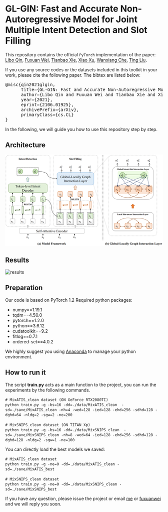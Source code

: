 # GL-GIN: Fast and Accurate Non-Autoregressive Model for Joint Multiple Intent Detection and Slot Filling

This repository contains the official `PyTorch` implementation of the paper: [Libo Qin](http://ir.hit.edu.cn/~lbqin/), [Fuxuan Wei](https://awake020.github.io/), [Tianbao Xie](https://tianbaoxie.com), [Xiao Xu](https://looperxx.github.io/), [Wanxiang Che](http://ir.hit.edu.cn/~car/chinese.htm), [Ting Liu](http://ir.hit.edu.cn/~liuting/).

If you use any source codes or the datasets included in this toolkit in your work, please cite the following paper. The bibtex are listed below:
<pre>
@misc{qin2021glgin,
      title={GL-GIN: Fast and Accurate Non-Autoregressive Model for Joint Multiple Intent Detection and Slot Filling}, 
      author={Libo Qin and Fuxuan Wei and Tianbao Xie and Xiao Xu and Wanxiang Che and Ting Liu},
      year={2021},
      eprint={2106.01925},
      archivePrefix={arXiv},
      primaryClass={cs.CL}
}
</pre>


In the following, we will guide you how to use this repository step by step.

## Architecture

![framework](pictures/main.png)

## Results

![results](pictures/results.png)

## Preparation

Our code is based on PyTorch 1.2 Required python packages:

-   numpy==1.19.1
-   tqdm==4.50.0
-   pytorch==1.2.0
-   python==3.6.12
-   cudatoolkit==9.2
-   fitlog==0.7.1
-   ordered-set==4.0.2

We highly suggest you using [Anaconda](https://www.anaconda.com/) to manage your python environment.

## How to run it
The script **train.py** acts as a main function to the project, you can run the experiments by the following commands.
```Shell
# MixATIS_clean dataset (ON GeForce RTX2080TI)
python train.py -g -bs=16 -dd=./data/MixATIS_clean  -sd=./save/MixATIS_clean -nh=4 -wed=128 -ied=128 -ehd=256 -sdhd=128 -dghd=64 -nldg=2 -sgw=2 -ne=200

# MixSNIPS_clean dataset (ON TITAN Xp)
python train.py -g -bs=16 -dd=./data/MixSNIPS_clean  -sd=./save/MixSNIPS_clean -nh=8 -wed=64 -ied=128 -ehd=256 -sdhd=128 -dghd=128 -nldg=2 -sgw=1 -ne=100
```

You can directly load the best models we saved:
```Shell
# MixATIS_clean dataset
python train.py -g -ne=0 -dd=./data/MixATIS_clean -sd=./save/MixATIS_best

# MixSNIPS_clean dataset
python train.py -g -ne=0 -dd=./data/MixSNIPS_clean -sd=./save/MixSNIPS_best
```



If you have any question, please issue the project or email [me](mailto:lbqin@ir.hit.edu.cn) or [fuxuanwei](mailto:fuxuanwei@ir.hit.edu.cn) and we will reply you soon.


